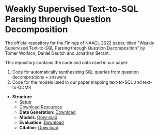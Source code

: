 # Weakly Supervised Text-to-SQL Parsing through Question Decomposition
The official repository for the Finings of NAACL 2022 paper, titled "Weakly Supervised Text-to-SQL Parsing through Question Decomposition" by Tomer Wolfson, Daniel Deutch and Jonathan Berant.

This repository contains the code and data used in our paper:

1. Code for automatically synthesizing SQL queries from question decompositions + answers
2. Code for the models used in our paper mapping text-to-SQL and text-to-QDMR 

* **Structure**
	* [Setup](https://)
	* [Download Resources](https://)
	* **Data Generation**: [Download](https://)
	* **Models**: [Download](https://)
	* **Evaluation**: [Download](https://)
	* **Citation**: [Download](https://)
